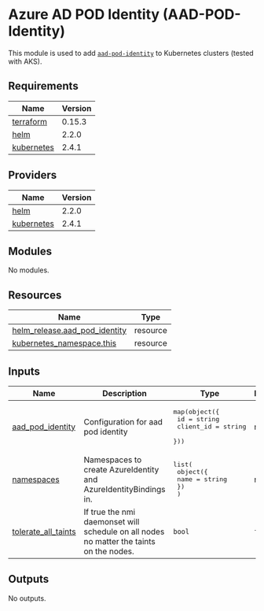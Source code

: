 # Azure AD POD Identity (AAD-POD-Identity)

This module is used to add [`aad-pod-identity`](https://github.com/Azure/aad-pod-identity) to Kubernetes clusters (tested with AKS).

## Requirements

| Name | Version |
|------|---------|
| <a name="requirement_terraform"></a> [terraform](#requirement\_terraform) | 0.15.3 |
| <a name="requirement_helm"></a> [helm](#requirement\_helm) | 2.2.0 |
| <a name="requirement_kubernetes"></a> [kubernetes](#requirement\_kubernetes) | 2.4.1 |

## Providers

| Name | Version |
|------|---------|
| <a name="provider_helm"></a> [helm](#provider\_helm) | 2.2.0 |
| <a name="provider_kubernetes"></a> [kubernetes](#provider\_kubernetes) | 2.4.1 |

## Modules

No modules.

## Resources

| Name | Type |
|------|------|
| [helm_release.aad_pod_identity](https://registry.terraform.io/providers/hashicorp/helm/2.2.0/docs/resources/release) | resource |
| [kubernetes_namespace.this](https://registry.terraform.io/providers/hashicorp/kubernetes/2.4.1/docs/resources/namespace) | resource |

## Inputs

| Name | Description | Type | Default | Required |
|------|-------------|------|---------|:--------:|
| <a name="input_aad_pod_identity"></a> [aad\_pod\_identity](#input\_aad\_pod\_identity) | Configuration for aad pod identity | <pre>map(object({<br>    id        = string<br>    client_id = string<br>  }))</pre> | n/a | yes |
| <a name="input_namespaces"></a> [namespaces](#input\_namespaces) | Namespaces to create AzureIdentity and AzureIdentityBindings in. | <pre>list(<br>    object({<br>      name = string<br>    })<br>  )</pre> | n/a | yes |
| <a name="input_tolerate_all_taints"></a> [tolerate\_all\_taints](#input\_tolerate\_all\_taints) | If true the nmi daemonset will schedule on all nodes no matter the taints on the nodes. | `bool` | `false` | no |

## Outputs

No outputs.
